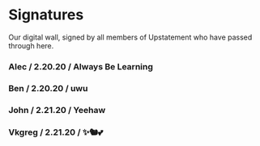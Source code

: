 # Signatures

Our digital wall, signed by all members of Upstatement who have passed through here.

### Alec / 2.20.20 / Always Be Learning

### Ben / 2.20.20 / uwu

### John / 2.21.20 / Yeehaw

### Vkgreg / 2.21.20 / ✨🐿️💕
